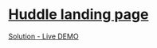 # [Huddle landing page](https://www.frontendmentor.io/challenges/huddle-landing-page-with-a-single-introductory-section-B_2Wvxgi0 "huddle-landing-page challenge")

[Solution - Live DEMO](https://quirky-golick-583f50.netlify.app/ "huddle-landing-page solution")
